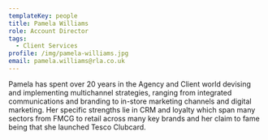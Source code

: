```yaml
---
templateKey: people
title: Pamela Williams
role: Account Director
tags:
  - Client Services
profile: /img/pamela-williams.jpg
email: pamela.williams@rla.co.uk
---
```

Pamela has spent over 20 years in the Agency and Client world devising and implementing multichannel strategies, ranging from integrated communications and branding to in-store marketing channels and digital marketing. Her specific strengths lie in CRM and loyalty which span many sectors from FMCG to retail across many key brands and her claim to fame being that she launched Tesco Clubcard.

